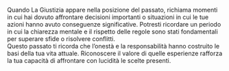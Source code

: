 Quando La Giustizia appare nella posizione del passato, richiama momenti in cui hai dovuto affrontare decisioni importanti o situazioni in cui le tue azioni hanno avuto conseguenze significative. Potresti ricordare un periodo in cui la chiarezza mentale e il rispetto delle regole sono stati fondamentali per superare sfide o risolvere conflitti.  
Questo passato ti ricorda che l’onestà e la responsabilità hanno costruito le basi della tua vita attuale. Riconoscere il valore di quelle esperienze rafforza la tua capacità di affrontare con lucidità le scelte presenti.
